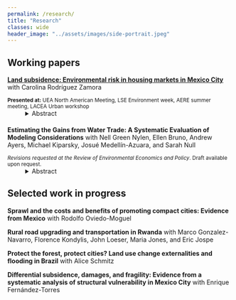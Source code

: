 ```yaml
---
permalink: /research/
title: "Research"
classes: wide
header_image: "../assets/images/side-portrait.jpeg"
---
```


## Working papers
<par><a href="../assets/pdfs/subsidence.pdf"><strong>Land subsidence: Environmental risk in housing markets in Mexico City</strong></a> with Carolina Rodríguez Zamora </par>
<div><small><strong>Presented at:</strong> UEA North American Meeting, LSE Environment week, AERE summer meeting, LACEA Urban workshop</small></div>
<details style="margin-bottom:20px;padding-left: 40px;">
	<summary>Abstract</summary>
<div align="left" style="padding-left: 20px;line-height:15px"><p><small> We study the costs of and the housing market response to subsidence- the sinking of land areas due to groundwater over-extraction- in Mexico City. We propose an equilibrium model of the housing market that features housing re-development in the face of an evolving environmental hazard that has both realized and expected future impacts to home quality. Our model highlights that while realizations of subsidence attract development by lowering the opportunity cost of re-building units, information frictions affecting the capitalization of future risk lead to an over-supply of housing in risky areas. Guided by model-derived estimating equations, we exploit quasi-random variation in sinking intensity to estimate the impact of both realized and future subsidence on home values and redevelopment. We find that realized subsidence imposes substantial costs, lowering prices by 1.5% on average. However, prices are unresponsive to measures of expected future sinking, and novel survey evidence suggests that information frictions affect the ability of homebuyers to capitalize predictable future risk. Consistent with model predictions, units that have experienced more sinking are more likely to be redeveloped, as these have lower opportunity cost of being re-built. Evaluating welfare using our parameter estimates implies that subsidence costs Mexico City a total of $33 billion USD, about $18 billion of which are due to information frictions that inefficiently increase the housing stock in the riskiest neighborhoods.
</small> </p></div></details>

<par><strong>Estimating the Gains from Water Trade: A Systematic Evaluation of Modeling Considerations</strong> with Nell Green Nylen, Ellen Bruno, Andrew Ayers, Michael Kiparsky, Josué Medellín-Azuara, and Sarah Null</par>
<div><small><em>Revisions requested at the Review of Environmental Economics and Policy</em>. Draft available upon request.</small></div>
<details style="margin-bottom:20px;padding-left: 40px;">
	<summary>Abstract</summary>
<div align="left" style="padding-left: 20px;line-height:15px"><p><small> The gains from water trading can vary significantly depending on local conditions as well as the specifics of market design and implementation. However, models of water trading necessarily rely on assumptions that simplify the social, institutional, and environmental landscape within which a water market operates. We systematically evaluate peer-reviewed papers that estimate the gains from water trading to assess how models of water markets take this local context into account. Our results demonstrate that whether and how models incorporate key considerations varies widely, with implications for the accuracy of results. We find that estimates of the economic impacts of water trading in the published literature are more likely to consider distributional effects and incorporate features of the legal and regulatory environment than to account for third-party impacts, transaction costs, the consequences of trading for the economy at large, or the administrative costs associated with setting up and operating a market. Understanding what features a model takes into account is important for interpreting its policy implications. Researchers modeling the gains from trade could better support local decision makers by explicitly articulating their models’ capabilities and limitations.</small> </p>
</div></details>

## Selected work in progress

<strong>Sprawl and the costs and benefits of promoting compact cities: Evidence from Mexico</strong> with Rodolfo Oviedo-Moguel

<strong>Rural road upgrading and transportation in Rwanda</strong> with Marco Gonzalez-Navarro, Florence Kondylis, John Loeser, Maria Jones, and Eric Jospe

<strong>Protect the forest, protect cities? Land use change externalities and flooding in Brazil</strong> with Alice Schmitz


<strong>Differential subsidence, damages, and fragility: Evidence from a systematic analysis of structural vulnerability in Mexico City</strong> with Enrique Fernández-Torres


